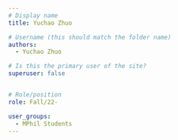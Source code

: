 ```yaml
---
# Display name
title: Yuchao Zhuo

# Username (this should match the folder name)
authors:
  - Yuchao Zhuo

# Is this the primary user of the site?
superuser: false


# Role/position
role: Fall/22-

user_groups:
  - MPhil Students
---
```

